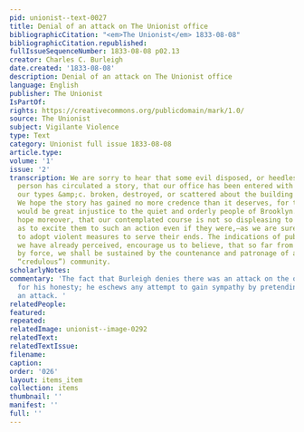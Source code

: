 ```yaml
---
pid: unionist--text-0027
title: Denial of an attack on The Unionist office
bibliographicCitation: "<em>The Unionist</em> 1833-08-08"
bibliographicCitation.republished: 
fullIssueSequenceNumber: 1833-08-08 p02.13
creator: Charles C. Burleigh
date.created: '1833-08-08'
description: Denial of an attack on The Unionist office
language: English
publisher: The Unionist
IsPartOf: 
rights: https://creativecommons.org/publicdomain/mark/1.0/
source: The Unionist
subject: Vigilante Violence
type: Text
category: Unionist full issue 1833-08-08
article.type: 
volume: '1'
issue: '2'
transcription: We are sorry to hear that some evil disposed, or heedlessly mischievous
  person has circulated a story, that our office has been entered with violence, and
  our types &amp;c. broken, destroyed, or scattered about the building and the streets.
  We hope the story has gained no more credence than it deserves, for to believe it,
  would be great injustice to the quiet and orderly people of Brooklyn. We would humbly
  hope moreover, that our contemplated course is not so displeasing to the people
  as to excite them to such an action even if they were,—as we are sure they are not—disposed
  to adopt violent measures to serve their ends. The indications of public favor which
  we have already perceived, encourage us to believe, that so far from being put down
  by force, we shall be sustained by the countenance and patronage of a candid (not
  “credulous”) community.
scholarlyNotes: 
commentary: 'The fact that Burleigh denies there was an attack on the office vouches
  for his honesty; he eschews any attempt to gain sympathy by pretending there was
  an attack. '
relatedPeople: 
featured: 
repeated: 
relatedImage: unionist--image-0292
relatedText: 
relatedTextIssue: 
filename: 
caption: 
order: '026'
layout: items_item
collection: items
thumbnail: ''
manifest: ''
full: ''
---
```

